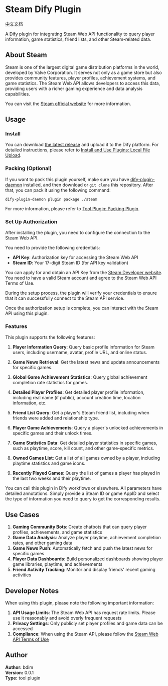 # Steam Dify Plugin

[中文文档](./README.zh.md)

A Dify plugin for integrating Steam Web API functionality to query player information, game statistics, friend lists, and other Steam-related data.

## About Steam

Steam is one of the largest digital game distribution platforms in the world, developed by Valve Corporation. It serves not only as a game store but also provides community features, player profiles, achievement systems, and game statistics. The Steam Web API allows developers to access this data, providing users with a richer gaming experience and data analysis capabilities.

You can visit the [Steam official website](https://store.steampowered.com/) for more information.

## Usage

### Install

You can download [the latest release](https://github.com/bdim404/steam/releases/latest) and upload it to the Dify platform. For detailed instructions, please refer to [Install and Use Plugins: Local File Upload](https://docs.dify.ai/plugins/quick-start/install-plugins#local-file-upload).

### Packing (Optional)

If you want to pack this plugin yourself, make sure you have [dify-plugin-daemon](https://github.com/langgenius/dify-plugin-daemon/releases) installed, and then download or `git clone` this repository. After that, you can pack it using the following command:

```
dify-plugin-daemon plugin package ./steam
```

For more information, please refer to [Tool Plugin: Packing Plugin](https://docs.dify.ai/plugins/quick-start/develop-plugins/tool-plugin#packing-plugin).

### Set Up Authorization

After installing the plugin, you need to configure the connection to the Steam Web API.

You need to provide the following credentials:

- **API Key**: Authorization key for accessing the Steam Web API
- **Steam ID**: Your 17-digit Steam ID (for API key validation)

You can apply for and obtain an API Key from the [Steam Developer website](https://steamcommunity.com/dev/apikey). You need to have a valid Steam account and agree to the Steam Web API Terms of Use.

During the setup process, the plugin will verify your credentials to ensure that it can successfully connect to the Steam API service.

Once the authorization setup is complete, you can interact with the Steam API using this plugin.

### Features

This plugin supports the following features:

1. **Player Information Query**: Query basic profile information for Steam users, including username, avatar, profile URL, and online status.

2. **Game News Retrieval**: Get the latest news and update announcements for specific games.

3. **Global Game Achievement Statistics**: Query global achievement completion rate statistics for games.

4. **Detailed Player Profiles**: Get detailed player profile information, including real name (if public), account creation time, location information, etc.

5. **Friend List Query**: Get a player's Steam friend list, including when friends were added and relationship type.

6. **Player Game Achievements**: Query a player's unlocked achievements in specific games and their unlock times.

7. **Game Statistics Data**: Get detailed player statistics in specific games, such as playtime, score, kill count, and other game-specific metrics.

8. **Owned Games List**: Get a list of all games owned by a player, including playtime statistics and game icons.

9. **Recently Played Games**: Query the list of games a player has played in the last two weeks and their playtime.

You can call this plugin in Dify workflows or elsewhere. All parameters have detailed annotations. Simply provide a Steam ID or game AppID and select the type of information you need to query to get the corresponding results.

## Use Cases

1. **Gaming Community Bots**: Create chatbots that can query player profiles, achievements, and game statistics
2. **Game Data Analysis**: Analyze player playtime, achievement completion rates, and other gaming data
3. **Game News Push**: Automatically fetch and push the latest news for specific games
4. **Player Data Dashboards**: Build personalized dashboards showing player game libraries, playtime, and achievements
5. **Friend Activity Tracking**: Monitor and display friends' recent gaming activities

## Developer Notes

When using this plugin, please note the following important information:

1. **API Usage Limits**: The Steam Web API has request rate limits. Please use it reasonably and avoid overly frequent requests
2. **Privacy Settings**: Only publicly set player profiles and game data can be accessed
3. **Compliance**: When using the Steam API, please follow the [Steam Web API Terms of Use](https://steamcommunity.com/dev/apiterms)

## Author

**Author:** bdim  
**Version:** 0.0.1  
**Type:** tool plugin